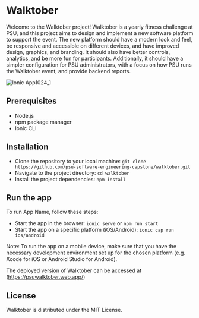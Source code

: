 # Walktober

Welcome to the Walktober project! Walktober is a yearly fitness challenge at PSU, and this project aims to design and implement a new software platform to support the event. The new platform should have a modern look and feel, be responsive and accessible on different devices, and have improved design, graphics, and branding. It should also have better controls, analytics, and be more fun for participants. Additionally, it should have a simpler configuration for PSU administrators, with a focus on how PSU runs the Walktober event, and provide backend reports.

![Ionic App1024_1](https://user-images.githubusercontent.com/94903612/220264244-832e7874-9241-406c-b047-ce79084d912b.jpg)

## Prerequisites

- Node.js
- npm package manager
- Ionic CLI

## Installation

- Clone the repository to your local machine: ```git clone https://github.com/psu-software-engineering-capstone/walktober.git```
- Navigate to the project directory: ```cd walktober```
- Install the project dependencies: ```npm install```

## Run the app

To run App Name, follow these steps:

- Start the app in the browser: ```ionic serve``` or ```npm run start```
- Start the app on a specific platform (iOS/Android): ```ionic cap run ios/android```

Note: To run the app on a mobile device, make sure that you have the necessary development environment set up for the chosen platform (e.g. Xcode for iOS or Android Studio for Android).

The deployed version of Walktober can be accessed at (https://psuwalktober.web.app/)

## License

Walktober is distributed under the MIT License.
